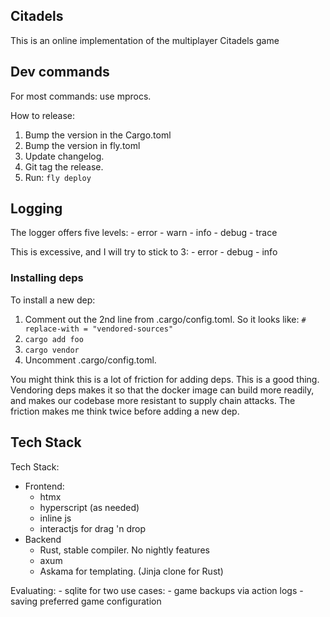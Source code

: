 ## Citadels
This is an online implementation of the multiplayer Citadels game

## Dev commands

For most commands: use mprocs.

How to release:
1. Bump the version in the Cargo.toml
2. Bump the version in fly.toml
3. Update changelog.
4. Git tag the release. 
5. Run: `fly deploy`

## Logging

The logger offers five levels:
    - error
    - warn
    - info
    - debug
    - trace

This is excessive, and I will try to stick to 3:
    - error
    - debug
    - info


### Installing deps


To install a new dep:
1. Comment out the 2nd line from .cargo/config.toml. So it looks like:
`# replace-with = "vendored-sources"`
2. `cargo add foo`
3. `cargo vendor`
4. Uncomment .cargo/config.toml. 

You might think this is a lot of friction for adding deps. This is a good thing. Vendoring deps makes it so that the docker image can build more readily, and makes our codebase more resistant to supply chain attacks. 
The friction makes me think twice before adding a new dep.



## Tech Stack 
Tech Stack:
- Frontend:
    - htmx
    - hyperscript (as needed)
    - inline js
    - interactjs for drag 'n drop
- Backend 
    - Rust, stable compiler. No nightly features
    - axum
    - Askama for templating. (Jinja clone for Rust)

Evaluating:
    - sqlite for two use cases:
        - game backups via action logs
        - saving preferred game configuration
    


